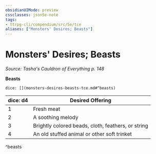 ```yaml
---
obsidianUIMode: preview
cssclasses: json5e-note
tags:
- ttrpg-cli/compendium/src/5e/tce
aliases: ["Monsters' Desires; Beasts"]
---
```

# Monsters' Desires; Beasts
*Source: Tasha's Cauldron of Everything p. 148* 

**Beasts**

`dice: [](monsters-desires-beasts-tce.md#^beasts)`

| dice: d4 | Desired Offering |
|----------|------------------|
| 1 | Fresh meat |
| 2 | A soothing melody |
| 3 | Brightly colored beads, cloth, feathers, or string |
| 4 | An old stuffed animal or other soft trinket |
^beasts